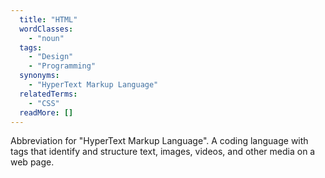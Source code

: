 ```yaml
---
  title: "HTML"
  wordClasses: 
    - "noun"
  tags: 
    - "Design"
    - "Programming"
  synonyms: 
    - "HyperText Markup Language"
  relatedTerms: 
    - "CSS"
  readMore: []
---
```

Abbreviation for "HyperText Markup Language". A coding language with tags that identify and structure text, images, videos, and other media on a web page.
